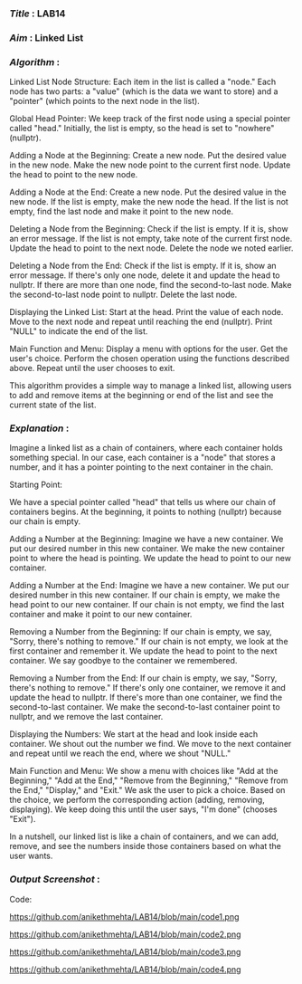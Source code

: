 ### ***Title*** : LAB14
### ***Aim*** : Linked List
### ***Algorithm*** : 

Linked List Node Structure:
Each item in the list is called a "node."
Each node has two parts: a "value" (which is the data we want to store) and a "pointer" (which points to the next node in the list).

Global Head Pointer:
We keep track of the first node using a special pointer called "head."
Initially, the list is empty, so the head is set to "nowhere" (nullptr).

Adding a Node at the Beginning:
Create a new node.
Put the desired value in the new node.
Make the new node point to the current first node.
Update the head to point to the new node.

Adding a Node at the End:
Create a new node.
Put the desired value in the new node.
If the list is empty, make the new node the head.
If the list is not empty, find the last node and make it point to the new node.

Deleting a Node from the Beginning:
Check if the list is empty. If it is, show an error message.
If the list is not empty, take note of the current first node.
Update the head to point to the next node.
Delete the node we noted earlier.

Deleting a Node from the End:
Check if the list is empty. If it is, show an error message.
If there's only one node, delete it and update the head to nullptr.
If there are more than one node, find the second-to-last node.
Make the second-to-last node point to nullptr.
Delete the last node.

Displaying the Linked List:
Start at the head.
Print the value of each node.
Move to the next node and repeat until reaching the end (nullptr).
Print "NULL" to indicate the end of the list.

Main Function and Menu:
Display a menu with options for the user.
Get the user's choice.
Perform the chosen operation using the functions described above.
Repeat until the user chooses to exit.

This algorithm provides a simple way to manage a linked list, allowing users to add and remove items at the beginning or end of the list and see the current state of the list.
### ***Explanation*** :

Imagine a linked list as a chain of containers, where each container holds something special. In our case, each container is a "node" that stores a number, and it has a pointer pointing to the next container in the chain.

Starting Point:

We have a special pointer called "head" that tells us where our chain of containers begins. At the beginning, it points to nothing (nullptr) because our chain is empty.

Adding a Number at the Beginning:
Imagine we have a new container.
We put our desired number in this new container.
We make the new container point to where the head is pointing.
We update the head to point to our new container.

Adding a Number at the End:
Imagine we have a new container.
We put our desired number in this new container.
If our chain is empty, we make the head point to our new container.
If our chain is not empty, we find the last container and make it point to our new container.

Removing a Number from the Beginning:
If our chain is empty, we say, "Sorry, there's nothing to remove."
If our chain is not empty, we look at the first container and remember it.
We update the head to point to the next container.
We say goodbye to the container we remembered.

Removing a Number from the End:
If our chain is empty, we say, "Sorry, there's nothing to remove."
If there's only one container, we remove it and update the head to nullptr.
If there's more than one container, we find the second-to-last container.
We make the second-to-last container point to nullptr, and we remove the last container.

Displaying the Numbers:
We start at the head and look inside each container.
We shout out the number we find.
We move to the next container and repeat until we reach the end, where we shout "NULL."

Main Function and Menu:
We show a menu with choices like "Add at the Beginning," "Add at the End," "Remove from the Beginning," "Remove from the End," "Display," and "Exit."
We ask the user to pick a choice.
Based on the choice, we perform the corresponding action (adding, removing, displaying).
We keep doing this until the user says, "I'm done" (chooses "Exit").

In a nutshell, our linked list is like a chain of containers, and we can add, remove, and see the numbers inside those containers based on what the user wants.

### ***Output Screenshot*** :

Code:

https://github.com/anikethmehta/LAB14/blob/main/code1.png

https://github.com/anikethmehta/LAB14/blob/main/code2.png

https://github.com/anikethmehta/LAB14/blob/main/code3.png

https://github.com/anikethmehta/LAB14/blob/main/code4.png
